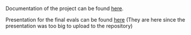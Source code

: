 Documentation of the project can be found [here](https://www.notion.so/Friend-Blend-Documentation-eb0e980be417494b87dfb75998c361b6).

Presentation for the final evals can be found [here](https://www.canva.com/design/DAFTP2PEPIU/NLc7W1nEgJseUAxFOcr0og/view?utm_content=DAFTP2PEPIU&utm_campaign=designshare&utm_medium=link&utm_source=publishpresent) 
(They are here since the presentation was too big to upload to the repository)